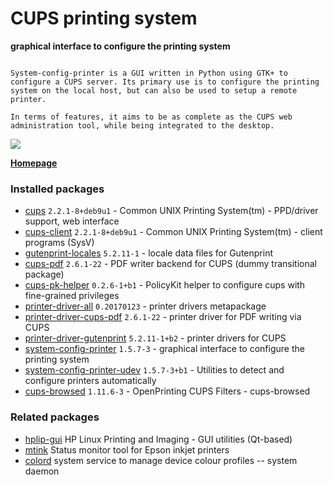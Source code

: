 # CUPS printing system

__graphical interface to configure the printing system__

```

System-config-printer is a GUI written in Python using GTK+ to
configure a CUPS server. Its primary use is to configure the printing
system on the local host, but can also be used to setup a remote
printer.

In terms of features, it aims to be as complete as the CUPS web
administration tool, while being integrated to the desktop.

```

[![](https://screenshots.debian.net/thumbnail-with-version/system-config-printer/9001)](https://screenshots.debian.net/screenshot-with-version/system-config-printer/9001)



**[Homepage](http://cyberelk.net/tim/software/system-config-printer/)**

### Installed packages

* [cups](https://packages.debian.org/stretch/cups) `2.2.1-8+deb9u1` - Common UNIX Printing System(tm) - PPD/driver support, web interface
* [cups-client](https://packages.debian.org/stretch/cups-client) `2.2.1-8+deb9u1` - Common UNIX Printing System(tm) - client programs (SysV)
* [gutenprint-locales](https://packages.debian.org/stretch/gutenprint-locales) `5.2.11-1` - locale data files for Gutenprint
* [cups-pdf](https://packages.debian.org/stretch/cups-pdf) `2.6.1-22` - PDF writer backend for CUPS (dummy transitional package)
* [cups-pk-helper](https://packages.debian.org/stretch/cups-pk-helper) `0.2.6-1+b1` - PolicyKit helper to configure cups with fine-grained privileges
* [printer-driver-all](https://packages.debian.org/stretch/printer-driver-all) `0.20170123` - printer drivers metapackage
* [printer-driver-cups-pdf](https://packages.debian.org/stretch/printer-driver-cups-pdf) `2.6.1-22` - printer driver for PDF writing via CUPS
* [printer-driver-gutenprint](https://packages.debian.org/stretch/printer-driver-gutenprint) `5.2.11-1+b2` - printer drivers for CUPS
* [system-config-printer](https://packages.debian.org/stretch/system-config-printer) `1.5.7-3` - graphical interface to configure the printing system
* [system-config-printer-udev](https://packages.debian.org/stretch/system-config-printer-udev) `1.5.7-3+b1` - Utilities to detect and configure printers automatically
* [cups-browsed](https://packages.debian.org/stretch/cups-browsed) `1.11.6-3` - OpenPrinting CUPS Filters - cups-browsed

### Related packages

 * [hplip-gui](https://packages.debian.org/stretch/hplip-gui) HP Linux Printing and Imaging - GUI utilities (Qt-based)
 * [mtink](https://packages.debian.org/stretch/mtink) Status monitor tool for Epson inkjet printers
 * [colord](https://packages.debian.org/stretch/colord) system service to manage device colour profiles -- system daemon
